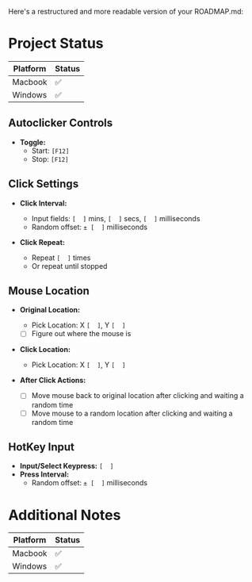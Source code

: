 Here's a restructured and more readable version of your ROADMAP.md:

# Project Status

| Platform  | Status |
|-----------|--------|
| Macbook   |   ✅    |
| Windows   |   ✅    |

## Autoclicker Controls

- **Toggle:**
  - Start: `[F12]`
  - Stop: `[F12]`

## Click Settings

- **Click Interval:**
  - Input fields: `[  ]` mins, `[  ]` secs, `[  ]` milliseconds
  - Random offset: `± [  ]` milliseconds

- **Click Repeat:**
  - Repeat `[  ]` times
  - Or repeat until stopped

## Mouse Location

- **Original Location:**  
  - Pick Location: X `[  ]`, Y `[  ]`
   - [ ] Figure out where the mouse is
- **Click Location:**  
  - Pick Location: X `[  ]`, Y `[  ]`

- **After Click Actions:**
  - [ ] Move mouse back to original location after clicking and waiting a random time
  - [ ] Move mouse to a random location after clicking and waiting a random time

## HotKey Input

- **Input/Select Keypress:** `[  ]`
- **Press Interval:**  
  - Random offset: `± [  ]` milliseconds

# Additional Notes

| Platform  | Status |
|-----------|--------|
| Macbook   |   ✅    |
| Windows   |   ✅    |
